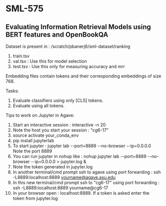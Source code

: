# SML-575
## Evaluating Information Retrieval Models using BERT features and OpenBookQA 

Dataset is present in : /scratch/pbanerj6/sml-dataset/ranking 
 
1. train.tsv 
2. val.tsv : Use this for model selection
3. test.tsv : Use this only for measuring accuracy and mrr

Embedding files contain tokens and their corresponding embeddings of size 768. 

Tasks:
1. Evaluate classifiers using only [CLS] tokens.
2. Evaluate using all tokens.



Tips to work on Jupyter in Agave:

1. Start an interactive session : interactive -n 20 
2. Note the host you start your session : "cg6-17"
3. source activate your_conda_env
4. pip install jupyterlab
5. To start jupyter : jupyter lab --port=8889 --no-browser --ip=0.0.0.0 
Note the port 8889
6. You can run jupyter in nohup like : nohup jupyter lab --port=8889 --no-browser --ip=0.0.0.0 > jupyter.log &
7. Note the token generated in jupyter.log 
8. In another terminal/cmd prompt ssh to agave using port forwarding : ssh -L8889:localhost:8889 yourname@agave.asu.edu
9. In this new terminal/cmd prompt ssh to "cg6-17" using port forwarding : ssh -L8889:localhost:8889 yourname@cg6-17
10. In your browser open : localhost:8889. If a token is asked enter the token from jupyter.log




